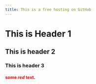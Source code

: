 ```yaml
---
title: This is a free hosting on GitHub
---
```

# This is Header 1
## This is header 2
### This is header 3
#### <span style="color:red">some *red* text</span>.
